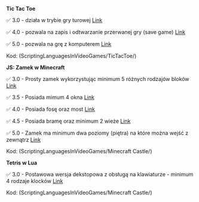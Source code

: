 **Tic Tac Toe** 

:white_check_mark: 3.0 - działa w trybie gry turowej [Link](https://github.com/KacperKornas/ScriptingLanguagesInVideoGames/commit/564e56b4c028a7d5ffa6a08c0146ef9b9ddaee47)

:white_check_mark: 4.0 - pozwala na zapis i odtwarzanie przerwanej gry (save game) [Link](https://github.com/KacperKornas/ScriptingLanguagesInVideoGames/commit/564e56b4c028a7d5ffa6a08c0146ef9b9ddaee47)

:white_check_mark: 5.0 - pozwala na grę z komputerem [Link](https://github.com/KacperKornas/ScriptingLanguagesInVideoGames/commit/564e56b4c028a7d5ffa6a08c0146ef9b9ddaee47)

Kod: (ScriptingLanguagesInVideoGames/TicTacToe/)



**JS: Zamek w Minecraft** 

:white_check_mark: 3.0 - Prosty zamek wykorzystując minimum 5 różnych rodzajów bloków [Link](https://github.com/KacperKornas/ScriptingLanguagesInVideoGames/commit/77533efc74dcb88588bdb304e08e5c07925997bf)

:white_check_mark: 3.5 - Posiada mimum 4 okna [Link](https://github.com/KacperKornas/ScriptingLanguagesInVideoGames/commit/5ee4fccd62b8a9dd3874768aab4acade506de06b)

:white_check_mark: 4.0 - Posiada fosę oraz most [Link](https://github.com/KacperKornas/ScriptingLanguagesInVideoGames/commit/4ca4a442b0498007c09f9ae1eded20f6feb08e6a)

:white_check_mark: 4.5 - Posiada bramę oraz minimum 2 wieże [Link](https://github.com/KacperKornas/ScriptingLanguagesInVideoGames/commit/cd2df19dc30b42deb05f9fc3762b71f5967a801f)

:white_check_mark: 5.0 - Zamek ma minimum dwa poziomy (piętra) na które można wejść z zewnątrz [Link](https://github.com/KacperKornas/ScriptingLanguagesInVideoGames/commit/87dd84a9bfe47f7e8963f545048bf50105233311)

Kod: (ScriptingLanguagesInVideoGames/Minecraft Castle/)



**Tetris w Lua** 

:white_check_mark: 3.0 - Postawowa wersja dekstopowa z obsługą na klawiaturze - minimum 4 rodzaje klocków [Link](https://github.com/KacperKornas/ScriptingLanguagesInVideoGames/commit/f344373fbbd6923bbe5f67169875dc5383daf2d9)

Kod: (ScriptingLanguagesInVideoGames/Minecraft Castle/)




